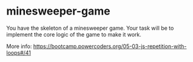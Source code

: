 # minesweeper-game

You have the skeleton of a minesweeper game. Your task will be to implement the core logic of the game to make it work.

More info: https://bootcamp.powercoders.org/05-03-js-repetition-with-loops#/41

